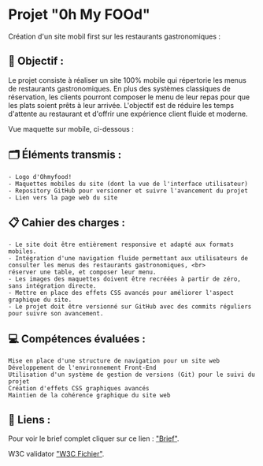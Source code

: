 # Projet "0h My FOOd" </br>
Création d'un site mobil first sur les restaurants gastronomiques : 

## 🎯 Objectif :

Le projet consiste à réaliser un site 100% mobile qui répertorie les menus de restaurants gastronomiques. En plus des systèmes classiques de réservation, les clients pourront composer le menu de leur repas pour que les plats soient prêts à leur arrivée. L'objectif est de réduire les temps d'attente au restaurant et d'offrir une expérience client fluide et moderne.

Vue maquette sur mobile, ci-dessous :
<img src="https://camo.githubusercontent.com/ddd91e114474e932046515ff52197b87c834e5232f93f0fe2ba0a1ab94ec131e/68747470733a2f2f757365722e6f632d7374617469632e636f6d2f75706c6f61642f323032302f30382f32342f31353938323630353930383431385f4d61717565747465732532304f686d79666f6f642e6a7067" alt=""/>

## 🗂️ Éléments transmis :
    - Logo d'Ohmyfood!
    - Maquettes mobiles du site (dont la vue de l'interface utilisateur)
    - Repository GitHub pour versionner et suivre l'avancement du projet
    - Lien vers la page web du site

## 📋 Cahier des charges :

    - Le site doit être entièrement responsive et adapté aux formats mobiles.
    - Intégration d'une navigation fluide permettant aux utilisateurs de consulter les menus des restaurants gastronomiques, <br>
    réserver une table, et composer leur menu.
    - Les images des maquettes doivent être recréées à partir de zéro, sans intégration directe.
    - Mettre en place des effets CSS avancés pour améliorer l'aspect graphique du site.
    - Le projet doit être versionné sur GitHub avec des commits réguliers pour suivre son avancement.

## 💻 Compétences évaluées :

    Mise en place d'une structure de navigation pour un site web
    Développement de l'environnement Front-End
    Utilisation d'un système de gestion de versions (Git) pour le suivi du projet
    Création d'effets CSS graphiques avancés
    Maintien de la cohérence graphique du site web


## 🔗 Liens :

Pour voir le brief complet cliquer sur ce lien : 
 ["Brief"](https://s3.eu-west-1.amazonaws.com/course.oc-static.com/projects/Front-End+V2/P3+CSS+animations/DW+P3+-+Brief+creatif+-+Ohmyfood!.pdf").
  
W3C validator 
 ["W3C Fichier"](https://validator.w3.org/nu/?doc=https%3A%2F%2Fnebulot.github.io%2FNebulotelodie_3_OhMyFood%2F#file).
 
